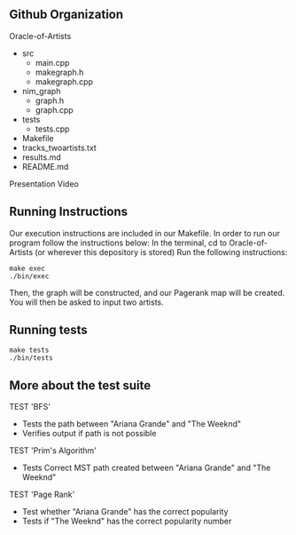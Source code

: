 
## Github Organization
Oracle-of-Artists
  - src
    - main.cpp
    - makegraph.h
    - makegraph.cpp
  - nim_graph
    - graph.h
    - graph.cpp
  - tests
    - tests.cpp
  - Makefile
  - tracks_twoartists.txt
  - results.md
  - README.md

Presentation Video


## Running Instructions
Our execution instructions are included in our Makefile. In order to run our program follow the instructions below:
In the terminal, cd to Oracle-of-Artists (or wherever this depository is stored)
Run the following instructions:
```
make exec
./bin/exec
 ```
 Then, the graph will be constructed, and our Pagerank map will be created.
 You will then be asked to input two artists.
 
 ## Running tests
 
 ```
 make tests
 ./bin/tests
 ```
 
 ## More about the test suite
 
TEST 'BFS'
  - Tests the path between "Ariana Grande" and "The Weeknd"
  - Verifies output if path is not possible

TEST 'Prim's Algorithm'
  - Tests Correct MST path created between "Ariana Grande" and "The Weeknd"

TEST 'Page Rank'
 - Test whether "Ariana Grande" has the correct popularity
 - Tests if "The Weeknd" has the correct popularity number

